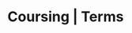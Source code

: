 ---
layout: online-courses-template/info
title: Coursing | Terms
banner-title: Terms
layout-content:
    - important: Lorem, ipsum dolor sit amet consectetur adipisicing elit. Non magnam optio nemo quisquam facere aperiam rerum voluptas odit, necessitatibus possimus debitis a explicabo qui eligendi. Dolores impedit minima dicta dolor?
    - title: Lorem ipsum dolir sit
    - text: Lorem, ipsum dolor sit amet consectetur adipisicing elit. Non magnam optio nemo quisquam facere aperiam rerum voluptas odit, necessitatibus possimus debitis a explicabo qui eligendi. Dolores impedit minima dicta dolor?
    - title: Why do we use it?
    - text: It is a long established fact that a reader will be distracted by the readable content of a page when looking at its layout. The point of using Lorem Ipsum is that it has a more-or-less normal distribution of letters, as opposed to using 'Content here, content here', making it look like readable English. Many desktop publishing packages and web page editors now use Lorem Ipsum as their default model text, and a search for 'lorem ipsum' will uncover many web sites still in their infancy. Various versions have evolved over the years, sometimes by accident, sometimes on purpose (injected humour and the like).
    - title: Where does it come from?
    - text: Contrary to popular belief, Lorem Ipsum is not simply random text. It has roots in a piece of classical Latin literature from 45 BC, making it over 2000 years old. Richard McClintock, a Latin professor at Hampden-Sydney College in Virginia, looked up one of the more obscure Latin words, consectetur, from a Lorem Ipsum passage, and going through the cites of the word in classical literature, discovered the undoubtable source. Lorem Ipsum comes from sections 1.10.32 and 1.10.33 of "de Finibus Bonorum et Malorum" (The Extremes of Good and Evil) by Cicero, written in 45 BC. This book is a treatise on the theory of ethics, very popular during the Renaissance. The first line of Lorem Ipsum, "Lorem ipsum dolor sit amet..", comes from a line in section 1.10.32.
    - important: Lorem, ipsum dolor sit amet consectetur adipisicing elit. Non magnam optio nemo quisquam facere aperiam rerum voluptas odit, necessitatibus possimus debitis a explicabo qui eligendi. Dolores impedit minima dicta dolor?
    - text: The standard chunk of Lorem Ipsum used since the 1500s is reproduced below for those interested. Sections 1.10.32 and 1.10.33 from "de Finibus Bonorum et Malorum" by Cicero are also reproduced in their exact original form, accompanied by English versions from the 1914 translation by H. Rackham.
---